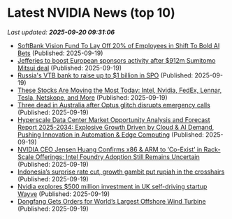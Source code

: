 # Latest NVIDIA News (top 10)
_Last updated: **2025-09-20 09:31:06**_

- [SoftBank Vision Fund To Lay Off 20% of Employees in Shift To Bold AI Bets](https://slashdot.org/story/25/09/19/0921230/softbank-vision-fund-to-lay-off-20-of-employees-in-shift-to-bold-ai-bets) (Published: 2025-09-19)
- [Jefferies to boost European sponsors activity after $912m Sumitomo Mitsui deal](https://biztoc.com/x/d8565f071e04c679) (Published: 2025-09-19)
- [Russia's VTB bank to raise up to $1 billion in SPO](https://biztoc.com/x/0094dc5cbcd66d6a) (Published: 2025-09-19)
- [These Stocks Are Moving the Most Today: Intel, Nvidia, FedEx, Lennar, Tesla, Netskope, and More](https://biztoc.com/x/7ed457c56ced11f0) (Published: 2025-09-19)
- [Three dead in Australia after Optus glitch disrupts emergency calls](https://biztoc.com/x/022294bf9dc0de32) (Published: 2025-09-19)
- [Hyperscale Data Center Market Opportunity Analysis and Forecast Report 2025-2034: Explosive Growth Driven by Cloud & AI Demand, Pushing Innovation in Automation & Edge Computing](https://www.globenewswire.com/news-release/2025/09/19/3153040/28124/en/Hyperscale-Data-Center-Market-Opportunity-Analysis-and-Forecast-Report-2025-2034-Explosive-Growth-Driven-by-Cloud-AI-Demand-Pushing-Innovation-in-Automation-Edge-Computing.html) (Published: 2025-09-19)
- [NVIDIA CEO Jensen Huang Confirms x86 & ARM to ‘Co-Exist’ in Rack-Scale Offerings; Intel Foundry Adoption Still Remains Uncertain](https://wccftech.com/nvidia-ceo-confirms-x86-arm-to-co-exist-in-rack-scale-offerings/) (Published: 2025-09-19)
- [Indonesia’s surprise rate cut, growth gambit put rupiah in the crosshairs](https://biztoc.com/x/c69efea9ca1c29b0) (Published: 2025-09-19)
- [Nvidia explores $500 million investment in UK self-driving startup Wayve](https://biztoc.com/x/f57ac510200443f4) (Published: 2025-09-19)
- [Dongfang Gets Orders for World’s Largest Offshore Wind Turbine](https://biztoc.com/x/613cb51ed74d33ef) (Published: 2025-09-19)
